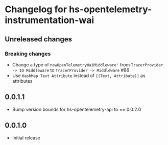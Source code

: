 # Changelog for hs-opentelemetry-instrumentation-wai

## Unreleased changes

### Breaking changes

- Change a type of `newOpenTelemetryWaiMiddleware'` from `TracerProvider -> IO Middleware` to `TracerProvider -> Middleware` #86
- Use `HashMap Text Attribute` instead of `[(Text, Attribute)]` as attributes

## 0.0.1.1

- Bump version bounds for hs-opentelemetry-api to == 0.0.2.0

## 0.0.1.0

- Initial release
